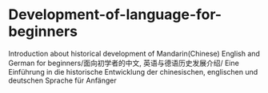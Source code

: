 # Development-of-language-for-beginners
Introduction about historical development of  Mandarin(Chinese) English and German for beginners/面向初学者的中文, 英语与德语历史发展介绍/ Eine Einführung in die historische Entwicklung der chinesischen, englischen und deutschen Sprache für Anfänger
